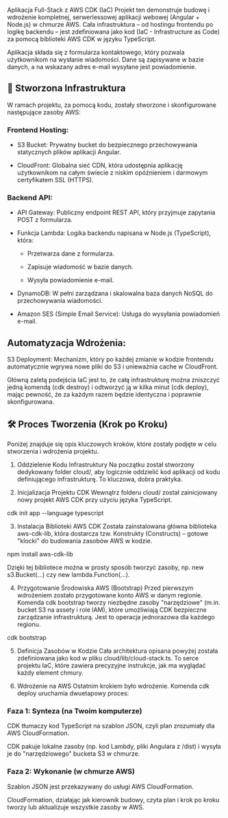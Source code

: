 Aplikacja Full-Stack z AWS CDK (IaC)
Projekt ten demonstruje budowę i wdrożenie kompletnej, serwerlessowej aplikacji webowej (Angular + Node.js) w chmurze AWS. Cała infrastruktura – od hostingu frontendu po logikę backendu – jest zdefiniowana jako kod (IaC - Infrastructure as Code) za pomocą biblioteki AWS CDK w języku TypeScript.

Aplikacja składa się z formularza kontaktowego, który pozwala użytkownikom na wysłanie wiadomości. Dane są zapisywane w bazie danych, a na wskazany adres e-mail wysyłane jest powiadomienie.

## 🚀 Stworzona Infrastruktura
W ramach projektu, za pomocą kodu, zostały stworzone i skonfigurowane następujące zasoby AWS:

### Frontend Hosting:

- S3 Bucket: Prywatny bucket do bezpiecznego przechowywania statycznych plików aplikacji Angular.

- CloudFront: Globalna sieć CDN, która udostępnia aplikację użytkownikom na całym świecie z niskim opóźnieniem i darmowym certyfikatem SSL (HTTPS).

### Backend API:

- API Gateway: Publiczny endpoint REST API, który przyjmuje zapytania POST z formularza.

- Funkcja Lambda: Logika backendu napisana w Node.js (TypeScript), która:

  - Przetwarza dane z formularza.

  - Zapisuje wiadomość w bazie danych.

  - Wysyła powiadomienie e-mail.

- DynamoDB: W pełni zarządzana i skalowalna baza danych NoSQL do przechowywania wiadomości.

- Amazon SES (Simple Email Service): Usługa do wysyłania powiadomień e-mail.

## Automatyzacja Wdrożenia:

S3 Deployment: Mechanizm, który po każdej zmianie w kodzie frontendu automatycznie wgrywa nowe pliki do S3 i unieważnia cache w CloudFront.

Główną zaletą podejścia IaC jest to, że całą infrastrukturę można zniszczyć jedną komendą (cdk destroy) i odtworzyć ją w kilka minut (cdk deploy), mając pewność, że za każdym razem będzie identyczna i poprawnie skonfigurowana.

## 🛠️ Proces Tworzenia (Krok po Kroku)
Poniżej znajduje się opis kluczowych kroków, które zostały podjęte w celu stworzenia i wdrożenia projektu.

1. Oddzielenie Kodu Infrastruktury
   Na początku został stworzony dedykowany folder cloud/, aby logicznie oddzielić kod aplikacji od kodu definiującego infrastrukturę. To kluczowa, dobra praktyka.

2. Inicjalizacja Projektu CDK
   Wewnątrz folderu cloud/ został zainicjowany nowy projekt AWS CDK przy użyciu języka TypeScript.

cdk init app --language typescript

3. Instalacja Biblioteki AWS CDK
   Została zainstalowana główna biblioteka aws-cdk-lib, która dostarcza tzw. Konstrukty (Constructs) – gotowe "klocki" do budowania zasobów AWS w kodzie.

npm install aws-cdk-lib

Dzięki tej bibliotece można w prosty sposób tworzyć zasoby, np. new s3.Bucket(...) czy new lambda.Function(...).

4. Przygotowanie Środowiska AWS (Bootstrap)
   Przed pierwszym wdrożeniem zostało przygotowane konto AWS w danym regionie. Komenda cdk bootstrap tworzy niezbędne zasoby "narzędziowe" (m.in. bucket S3 na assety i role IAM), które umożliwiają CDK bezpieczne zarządzanie infrastrukturą. Jest to operacja jednorazowa dla każdego regionu.

cdk bootstrap

5. Definicja Zasobów w Kodzie
   Cała architektura opisana powyżej została zdefiniowana jako kod w pliku cloud/lib/cloud-stack.ts. To serce projektu IaC, które zawiera precyzyjne instrukcje, jak ma wyglądać każdy element chmury.

6. Wdrożenie na AWS
   Ostatnim krokiem było wdrożenie. Komenda cdk deploy uruchamia dwuetapowy proces:

### Faza 1: Synteza (na Twoim komputerze)

CDK tłumaczy kod TypeScript na szablon JSON, czyli plan zrozumiały dla AWS CloudFormation.

CDK pakuje lokalne zasoby (np. kod Lambdy, pliki Angulara z /dist) i wysyła je do "narzędziowego" bucketa S3 w chmurze.

### Faza 2: Wykonanie (w chmurze AWS)

Szablon JSON jest przekazywany do usługi AWS CloudFormation.

CloudFormation, działając jak kierownik budowy, czyta plan i krok po kroku tworzy lub aktualizuje wszystkie zasoby w AWS.
